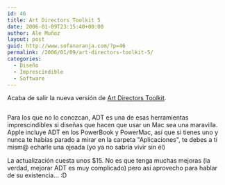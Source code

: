 ```yaml
---
id: 46
title: Art Directors Toolkit 5
date: 2006-01-09T23:15:40+00:00
author: Ale Muñoz
layout: post
guid: http://www.sofanaranja.com/?p=46
permalink: /2006/01/09/art-directors-toolkit-5/
categories:
  - Diseño
  - Imprescindible
  - Software
---
```

Acaba de salir la nueva versión de [Art Directors Toolkit][1].

<img src='/wp-content/adt5.png' alt='' />

Para los que no lo conozcan, ADT es una de esas herramientas imprescindibles si diseñas que hacen que usar un Mac sea una maravilla. Apple incluye ADT en los PowerBook y PowerMac, así que si tienes uno y nunca te habías parado a mirar en la carpeta "Aplicaciones", te debes a tí mism@ echarle una ojeada (yo ya no sabría vivir sin él)

La actualización cuesta unos $15. No es que tenga muchas mejoras (la verdad, mejorar ADT es muy complicado) pero así aprovecho para hablar de su existencia... :D

[1]: http://www.code-line.com/software/artdirectorstoolkit.html